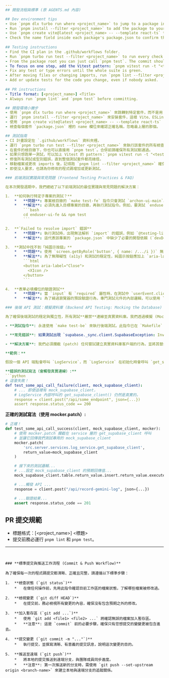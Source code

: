 ```yaml
---
## 開發流程與標準 (原 AGENTS.md 內容)

## Dev environment tips
- Use `pnpm dlx turbo run where <project_name>` to jump to a package instead of scanning with `ls`.
- Run `pnpm install --filter <project_name>` to add the package to your workspace so Vite, ESLint, and TypeScript can see it.
- Use `pnpm create vite@latest <project_name> -- --template react-ts` to spin up a new React + Vite package with TypeScript checks ready.
- Check the name field inside each package's package.json to confirm the right name—skip the top-level one.
 
## Testing instructions
- Find the CI plan in the .github/workflows folder.
- Run `pnpm turbo run test --filter <project_name>` to run every check defined for that package.
- From the package root you can just call `pnpm test`. The commit should pass all tests before you merge.
- To focus on one step, add the Vitest pattern: `pnpm vitest run -t "<test name>"`.
- Fix any test or type errors until the whole suite is green.
- After moving files or changing imports, run `pnpm lint --filter <project_name>` to be sure ESLint and TypeScript rules still pass.
- Add or update tests for the code you change, even if nobody asked.
 
## PR instructions
- Title format: [<project_name>] <Title>
- Always run `pnpm lint` and `pnpm test` before committing.

## 開發環境小撇步
- 使用 `pnpm dlx turbo run where <project_name>` 來跳轉到特定套件，而不是用 `ls` 慢慢找。
- 運行 `pnpm install --filter <project_name>` 來安裝套件，這樣 Vite、ESLint 和 TypeScript 才能正確識別它。
- 使用 `pnpm create vite@latest <project_name> -- --template react-ts` 快速建立一個新的 React + Vite + TypeScript 專案。
- 檢查每個套件 `package.json` 裡的 name 欄位來確認正確名稱，忽略最上層的那個。

## 測試指南
- CI 計畫設定在 `.github/workflows` 資料夾裡。
- 運行 `pnpm turbo run test --filter <project_name>` 來執行該套件的所有檢查。
- 在套件的根目錄下，你也可以直接用 `pnpm test`。合併前請確保所有測試都通過。
- 如果只想跑單一測試，可以加上 Vitest 的 pattern：`pnpm vitest run -t "<test name>"`.
- 修復所有測試或型別錯誤，直到整個測試套件都亮綠燈。
- 移動檔案或更改 imports 後，記得跑 `pnpm lint --filter <project_name>` 確保 ESLint 和 TypeScript 規則仍然通過。
- 即使沒人要求，也請為你修改的程式碼增加或更新測試。

### 前端測試實踐與常見問題 (Frontend Testing Practices & FAQ)

在本次開發週期中，我們總結了以下前端測試的最佳實踐與常見問題的解決方案：

1.  **如何執行特定子專案的測試？**
    *   **問題**: 專案根目錄的 `make test-fe` 指令只會測試 `archon-ui-main`。
    *   **解法**: 必須先進入目標專案的目錄，再執行測試指令。例如，要測試 `enduser-ui-fe`，正確的指令是：
        ```bash
        cd enduser-ui-fe && npm test
        ```

2.  **`Failed to resolve import` 錯誤**
    *   **問題**: 執行測試時，出現無法解析 `import` 的錯誤，例如 `@testing-library/user-event`。
    *   **解法**: 這代表該專案的 `package.json` 中缺少了必要的開發依賴 (`devDependencies`)。需在該專案目錄下使用 `npm install --save-dev <package-name>` 來安裝缺少的套件。

3.  **測試中找不到「純圖示按鈕」**
    *   **問題**: 使用 `screen.getByRole('button', { name: /.../i })` 無法找到一個只有圖示（例如 "X"）的按鈕。
    *   **解法**: 為了無障礙性 (a11y) 和測試的穩定性，純圖示按鈕應加上 `aria-label` 屬性，為按鈕提供一個文字描述。例如：
        ```html
        <button aria-label="Close">
          <XIcon />
        </button>
        ```

4.  **表單必填欄位的驗證測試**
    *   **問題**: 當 `input` 有 `required` 屬性時，在測試中 `userEvent.click(submitButton)` 可能不會觸發 `submit` 事件，導致無法測試元件內部的錯誤處理邏輯（例如 `alert`）。
    *   **解法**: 為了繞過瀏覽器的預設驗證行為，專門測試元件的內部邏輯，可以使用 `fireEvent.submit(submitButton)` 來直接觸發 `submit` 事件。

### 後端 API 測試：模擬資料庫 (Backend API Testing: Mocking the Database)

為了確保後端測試的穩定與獨立性，所有測試**嚴禁**連線至真實資料庫。我們透過模擬 (Mocking) 來達成此目的。

- **測試指令**: 永遠使用 `make test-be` 來執行後端測試。此指令已在 `Makefile` 中定義，能確保在正確的虛擬環境中執行。

- **常見錯誤**: 如果測試出現 `supabase._sync.client.SupabaseException: Invalid API key` 錯誤，這代表你的測試案例意外地觸發了真實的資料庫連線。

- **解決方案**: 我們必須攔截 (patch) 任何嘗試建立真實資料庫客戶端的行為，並將其替換為測試環境提供的 `mock_supabase_client`。這需要使用 `pytest-mock` 套件提供的 `mocker` 功能。

**範例：**

假設一個 API 端點會呼叫 `LogService`，而 `LogService` 在初始化時會呼叫 `get_supabase_client()`。

**錯誤的測試寫法（會觸發真實連線）:**
```python
# 這會失敗！
def test_some_api_call_failure(client, mock_supabase_client):
    # ... 即使這裡有 mock_supabase_client，
    # LogService 內部呼叫的 get_supabase_client() 仍然是真實的。
    response = client.post("/api/some_endpoint", json={...})
    assert response.status_code == 200
```

**正確的測試寫法（使用 mocker.patch）:**
```python
# 正確！
def test_some_api_call_success(client, mock_supabase_client, mocker):
    # 使用 mocker.patch 攔截在 service 層的 get_supabase_client 呼叫
    # 並讓它回傳我們測試專用的 mock_supabase_client
    mocker.patch(
        'src.server.services.log_service.get_supabase_client',
        return_value=mock_supabase_client
    )

    # 接下來的測試邏輯...
    # ...設定 mock_supabase_client 的預期回傳值...
    mock_supabase_client.table.return_value.insert.return_value.execute.return_value = ...

    # ...觸發 API ...
    response = client.post("/api/record-gemini-log", json={...})

    # ...驗證結果...
    assert response.status_code == 201
```

## PR 提交規範
- 標題格式：[<project_name>] <標題>
- 提交前務必運行 `pnpm lint` 和 `pnpm test`。

---
```


### **標準提交與推送工作流程 (Commit & Push Workflow)**

為了確保每一次的程式碼提交都清晰、正確且完整，請遵循以下標準步驟：

1.  **檢查狀態 (`git status`)**
    *   在做任何操作前，先用此指令確認目前工作區的檔案狀態，了解哪些檔案被修改過。

2.  **檢視變更 (`git diff HEAD`)**
    *   在提交前，務必檢視所有變更的內容，確保沒有包含預期之外的修改。

3.  **加入暫存區 (`git add ...`)**
    *   使用 `git add <file1> <file2> ...` 將確認無誤的檔案加入暫存區。
    *   **注意**: 這是 `commit` 前的必要步驟，確保只有您想提交的變變更被包含進去。

4.  **提交變更 (`git commit -m "..."`)**
    *   執行提交，並撰寫清晰、有意義的提交訊息，說明這次變更的目的。

5.  **推送至遠端 (`git push`)**
    *   將本地的提交推送到遠端分支，與團隊成員同步進度。
    *   **注意**: 第一次推送新的分支時，需使用 `git push --set-upstream origin <branch-name>` 來建立本地與遠端分支的追蹤關係。
